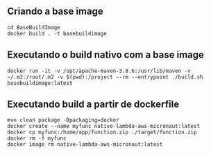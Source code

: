 ## Criando a base image
```shell
cd BaseBuildImage
docker build . -t basebuildimage
```

## Executando o build nativo com a base image
```shell
docker run -it -v /opt/apache-maven-3.8.6:/usr/lib/maven -v ~/.m2:/root/.m2 -v $(pwd):/project --rm --entrypoint ./build.sh basebuildimage:latest
```

## Executando build a partir de dockerfile
```shell
mvn clean package -Dpackaging=docker
docker create --name myfunc native-lambda-aws-micronaut:latest
docker cp myfunc:/home/app/function.zip ./target/function.zip
docker rm -f myfunc
docker image rm native-lambda-aws-micronaut:latest
```